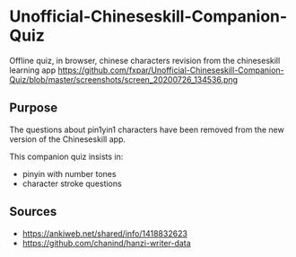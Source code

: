 # Unofficial-Chineseskill-Companion-Quiz
Offline quiz, in browser, chinese characters revision from the chineseskill learning app
https://github.com/fxpar/Unofficial-Chineseskill-Companion-Quiz/blob/master/screenshots/screen_20200726_134536.png
## Purpose
The questions about pin1yin1 characters have been removed from the new version of the Chineseskill app. 

This companion quiz insists in:
* pinyin with number tones
* character stroke questions

## Sources
* https://ankiweb.net/shared/info/1418832623
* https://github.com/chanind/hanzi-writer-data


